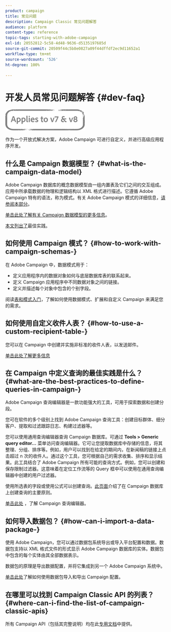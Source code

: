 ```yaml
---
product: campaign
title: 常见问题
description: Campaign Classic 常见问题解答
audience: platform
content-type: reference
topic-tags: starting-with-adobe-campaign
exl-id: 20552812-5c58-4d48-9636-d5135197685d
source-git-commit: 20509f44c5b8e0827a09f44dffdf2ec9d11652a1
workflow-type: tm+mt
source-wordcount: '526'
ht-degree: 100%

---
```


# 开发人员常见问题解答 {#dev-faq}

![](../../assets/common.svg)

作为一个开放式解决方案，Adobe Campaign 可进行自定义，并进行高级应用程序开发。

## 什么是 Campaign 数据模型？  {#what-is-the-campaign-data-model}

Adobe Campaign 数据库的概念数据模型由一组内置表及它们之间的交互组成。应用中所承载数据的物理和逻辑结构以 XML 格式进行描述。它遵循 Adobe Campaign 特有的语法，称为模式。有关 Adobe Campaign 模式的详细信息，[请参阅本部分](../../configuration/using/about-schema-edition.md)。

[单击此处了解有关 Campaign 数据模型的更多信息](https://helpx.adobe.com/cn/campaign/kb/acc-datamodel.html)。

[本文列出了](https://helpx.adobe.com/cn/campaign/kb/acc-data-model-best-practices.html)最佳实践。

## 如何使用 Campaign 模式？ {#how-to-work-with-campaign-schemas-}

在 Adobe Campaign 中，数据模式用于：

* 定义应用程序内的数据对象如何与底层数据库表的联系起来。
* 定义 Campaign 应用程序中不同数据对象之间的链接。
* 定义并描述每个对象中包含的个别字段。

阅读[表和模式入门](../../configuration/using/about-schema-edition.md)，了解如何使用数据模式、扩展和自定义 Campaign 来满足您的需求。

## 如何使用自定义收件人表？ {#how-to-use-a-custom-recipient-table-}

您可以在 Campaign 中创建并实施非标准的收件人表，以发送邮件。

[单击此处了解更多信息](../../configuration/using/about-custom-recipient-table.md)

## 在 Campaign 中定义查询的最佳实践是什么？ {#what-are-the-best-practices-to-define-queries-in-campaign-}

Adobe Campaign 查询编辑器是一款功能强大的工具，可用于探索数据和创建分段。

您可在软件的多个级别上找到 Adobe Campaign 查询工具：创建目标群体、细分客户、提取和过滤跟踪日志、构建过滤器等。

您可以使用通用查询编辑器查询 Campaign 数据库。可通过 **Tools > Generic query editor...** 菜单访问查询编辑器。它可让您提取数据库中存储的信息，将其整理、分组、排序等。例如，用户可以找到在给定的期间内，在新闻稿的链接上点击超过 n 次的收件人。通过这个工具，您可根据自己的需求收集、排序和显示结果。此工具结合了 Adobe Campaign 所有可能的查询方式。例如，您可以创建和保存限制过滤器。这意味着在定位工作流等的 Query 框中可以使用在通用查询编辑器中创建的用户过滤器。

使用所选表的字段或使用公式可以创建查询。[此页面](../../platform/using/about-queries-in-campaign.md)介绍了在 Campaign 数据库上创建查询的主要原则。

[单击此处](../../workflow/using/query.md) ，了解 Campaign 查询编辑器。

## 如何导入数据包？ {#how-can-i-import-a-data-package-}

使用 Adobe Campaign，您可以通过数据包系统导出或导入平台配置和数据。数据包支持以 XML 格式文件的形式显示 Adobe Campaign 数据库的实体。数据包中包含的每个实体由其全部数据表示。

数据包的原理是导出数据配置，并将它集成到另一个 Adobe Campaign 系统中。

[单击此处](../../platform/using/working-with-data-packages.md)了解如何使用数据包导入和导出 Campaign 配置。

## 在哪里可以找到 Campaign Classic API 的列表？  {#where-can-i-find-the-list-of-campaign-classic-apis}

所有 Campaign API（包括其完整说明）均在此[专用文档](https://docs.adobe.com/content/help/en/campaign-classic/technicalresources/api/index.html)中提供。
